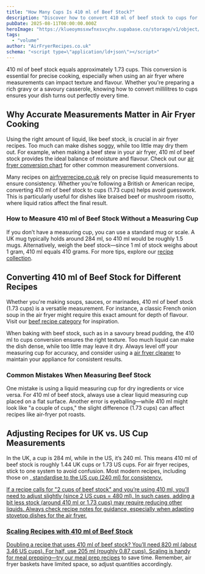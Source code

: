 ```yaml
---
title: "How Many Cups Is 410 ml of Beef Stock?"
description: "Discover how to convert 410 ml of beef stock to cups for perfect recipes. Get precise measurements for cooking and baking in your air fryer."
pubDate: 2025-08-11T00:00:00.000Z
heroImage: "https://klueoymssxwfnxsvcyhv.supabase.co/storage/v1/object/public/md/how-many-cups-is-410-ml-of-beef-stock-cab18924.webp"
tags:
  - "volume"
author: "AirFryerRecipes.co.uk"
schema: "<script type=\"application/ld+json\"></script>"
---
```


<p>410 ml of beef stock equals approximately 1.73 cups. This conversion is essential for precise cooking, especially when using an air fryer where measurements can impact texture and flavour. Whether you're preparing a rich gravy or a savoury casserole, knowing how to convert millilitres to cups ensures your dish turns out perfectly every time.</p>

<h2>Why Accurate Measurements Matter in Air Fryer Cooking</h2>  
<p>Using the right amount of liquid, like beef stock, is crucial in air fryer recipes. Too much can make dishes soggy, while too little may dry them out. For example, when making a beef stew in your air fryer, 410 ml of beef stock provides the ideal balance of moisture and flavour. Check out our <a href=https://www.airfryerrecipe.co.uk/air-fryer-conversion-chart>air fryer conversion chart</a> for other common measurement conversions.</p>  

<p>Many recipes on <a href=https://www.airfryerrecipe.co.uk>airfryerrecipe.co.uk</a> rely on precise liquid measurements to ensure consistency. Whether you're following a British or American recipe, converting 410 ml of beef stock to cups (1.73 cups) helps avoid guesswork. This is particularly useful for dishes like braised beef or mushroom risotto, where liquid ratios affect the final result.</p>  

<h3>How to Measure 410 ml of Beef Stock Without a Measuring Cup</h3>  
<p>If you don’t have a measuring cup, you can use a standard mug or scale. A UK mug typically holds around 284 ml, so 410 ml would be roughly 1.5 mugs. Alternatively, weigh the beef stock—since 1 ml of stock weighs about 1 gram, 410 ml equals 410 grams. For more tips, explore our <a href=https://www.airfryerrecipe.co.uk/recipes>recipe collection</a>.</p>  

<h2>Converting 410 ml of Beef Stock for Different Recipes</h2>  
<p>Whether you're making soups, sauces, or marinades, 410 ml of beef stock (1.73 cups) is a versatile measurement. For instance, a classic French onion soup in the air fryer might require this exact amount for depth of flavour. Visit our <a href=https://www.airfryerrecipe.co.uk/recipe-category/beef>beef recipe category</a> for inspiration.</p>  

<p>When baking with beef stock, such as in a savoury bread pudding, the 410 ml to cups conversion ensures the right texture. Too much liquid can make the dish dense, while too little may leave it dry. Always level off your measuring cup for accuracy, and consider using a <a href=https://www.airfryerrecipe.co.uk/air-fryer-cleaner>air fryer cleaner</a> to maintain your appliance for consistent results.</p>  

<h3>Common Mistakes When Measuring Beef Stock</h3>  
<p>One mistake is using a liquid measuring cup for dry ingredients or vice versa. For 410 ml of beef stock, always use a clear liquid measuring cup placed on a flat surface. Another error is eyeballing—while 410 ml might look like "a couple of cups," the slight difference (1.73 cups) can affect recipes like air-fryer pot roasts.</p>  

<h2>Adjusting Recipes for UK vs. US Cup Measurements</h2>  
<p>In the UK, a cup is 284 ml, while in the US, it’s 240 ml. This means 410 ml of beef stock is roughly 1.44 UK cups or 1.73 US cups. For air fryer recipes, stick to one system to avoid confusion. Most modern recipes, including those on <a href=https://www.airfryerrecipe.co.uk>, standardise to the US cup (240 ml) for consistency.</p>  

<p>If a recipe calls for "2 cups of beef stock" and you’re using 410 ml, you’ll need to adjust slightly (since 2 US cups = 480 ml). In such cases, adding a bit less stock (around 410 ml or 1.73 cups) may require reducing other liquids. Always check recipe notes for guidance, especially when adapting stovetop dishes for the air fryer.</p>  

<h3>Scaling Recipes with 410 ml of Beef Stock</h3>  
<p>Doubling a recipe that uses 410 ml of beef stock? You’ll need 820 ml (about 3.46 US cups). For half, use 205 ml (roughly 0.87 cups). Scaling is handy for meal prepping—try our <a href=https://www.airfryerrecipe.co.uk/recipe-category/meal-prep>meal prep recipes</a> to save time. Remember, air fryer baskets have limited space, so adjust quantities accordingly.</p>